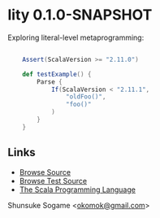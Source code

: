 # lity 0.1.0-SNAPSHOT

Exploring literal-level metaprogramming:


```scala

    Assert(ScalaVersion >= "2.11.0")

    def testExample() {
        Parse {
            If(ScalaVersion < "2.11.1",
                "oldFoo()",
                "foo()"
            )
        }
    }

```


## Links

* [Browse Source]
* [Browse Test Source]
* [The Scala Programming Language]


Shunsuke Sogame <<okomok@gmail.com>>


[Browse Source]: http://github.com/okomok/lity/tree/master/core/src/main/scala "Browse Source"
[Browse Test Source]: http://github.com/okomok/lity/tree/master/core/src/test/scala "Browse Test Source"
[The Scala Programming Language]: http://www.scala-lang.org/ "The Scala Programming Language"

